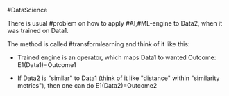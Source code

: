 #DataScience

There is usual #problem on how to apply #AI,#ML-engine to Data2, when it was trained on Data1. 

The method is called #transformlearning and think of it like this:

- Trained engine is an operator, which maps Data1 to wanted Outcome: E1(Data1)=Outcome1

- If Data2 is "similar" to Data1 (think of it like "distance" within "similarity metrics"), then one can do E1(Data2)=Outcome2 

